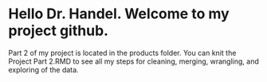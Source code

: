 # Hello Dr. Handel. Welcome to my project github. 

Part 2 of my project is located in the products folder. You can knit the Project Part 2.RMD to see all my steps for cleaning, merging, wrangling, and exploring of the data.

